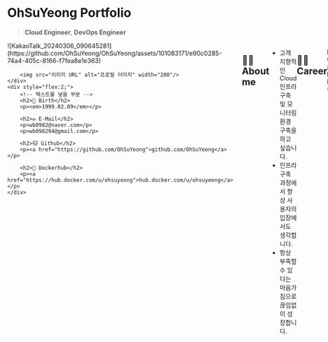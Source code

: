 # OhSuYeong Portfolio

> **Cloud Engineer**, **DevOps Engineer**
> 

<div style="display:flex;">
    <div style="flex:1; padding-right:20px;">
        <!-- 이미지를 넣을 부분 -->
        ![KakaoTalk_20240306_090645281](https://github.com/OhSuYeong/OhSuYeong/assets/101083171/e90c0285-74a4-405c-8166-f7fea8e1e363)

        <img src="이미지 URL" alt="프로필 이미지" width="200"/>
    </div>
    <div style="flex:2;">
        <!-- 텍스트를 넣을 부분 -->
        <h2>🎂 Birth</h2>
        <p><em>1999.02.09</em></p>

        <h2>✉️ E-Mail</h2>
        <p>wb0982@naver.com</p>
        <p>wb098294@gmail.com</p>

        <h2>🐱 Github</h2>
        <p><a href="https://github.com/OhSuYeong">github.com/OhSuYeong</a></p>

        <h2>🐳 Dockerhub</h2>
        <p><a href="https://hub.docker.com/u/ohsuyeong">hub.docker.com/u/ohsuyeong</a></p>
    </div>
</div>


## 🙋‍♂️ About me

---

- 고객 지향적인 Cloud 인프라 구축 및 모니터링 환경 구축을 하고 싶습니다.
- 인프라 구축 과정에서 항상 사용자의 입장에서도 생각합니다.
- 항상 부족할 수 있다는 마음가짐으로 끊임없이 성장합니다.

## 🏃‍♂️ Career

---

**Intelligent Communication and Intelligent INformationSystem Lab. (I2_COINS_Lab.)**

2022.03. ~ 2023.12.

- 지능통신 및 지능정보 시스템 연구실
- LTE 및 NR 통신 시스템 및 위치 측위 시스템 연구
- Optimal State Estimation
- The discrete-time Kalman filter
- The Mathematics of Nonlinear Programming
- Enhancing Accuracy in Alpha Filter through Weighted Process Noise in Kalman Filter Framework 논문 작성
- MATLAB

## 🎒 Activities

---

이온(E-on) 동아리

2022.03. ~ 2023.03

카카오 클라우드 스쿨 4기

2023.12.06 ~ 

- 교내 SW 동아리

- 고용노동부, kakao, 한국전파진흥협회에서 진행한 카카오 클라우드 엔지니어 양성과정 수강
- 토이 프로젝트

[⛏️ Skills and Tools](https://www.notion.so/f76a48b1d93141d3bb5d4120d2c0b4e0?pvs=21)

[🏆 Awards](https://www.notion.so/5e14c22afe1d412281984265f8cd8200?pvs=21)

[📝 Projects](https://www.notion.so/497dafea30304434851d28d51a3e51ab?pvs=21)

## **📜 Paper**

---

> **Paper**
> 

Enhancing Accuracy in Alpha Filter through Weighted Process Noise in Kalman Filter Framework

2024.03.

- 학회 미정
- 제 2 저자

차량 번호판 인식 시스템을 이용한 장애인 주차 구역 불법 주차 차단 장치

2023.07.

- 학사 학위 논문 / 졸업 논문
- 공동 저자

## 🏅 Certifications

---

- 정보처리기사 (2024.03.13)
    - 한국산업인력공단
    - 필기 합격
    - 실기 6월 18일 결과 발표

## 📖 Educations

---

- Kyonggi Univ. Electronic Engineering
    - 2018.03 ~ 2024.02. (Graduated)
    - 학점 3.73 / 4.5
